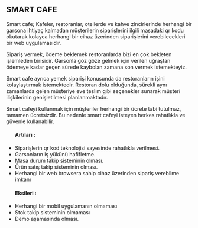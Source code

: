 <h2>SMART CAFE</h2>

<p>Smart cafe; Kafeler, restoranlar, otellerde ve kahve zincirlerinde herhangi bir garsona ihtiyaç kalmadan müşterilerin siparişlerini ilgili masadaki qr kodu okutarak kolayca herhangi bir cihaz üzerinden siparişlerini verebilecekleri bir web uygulamasıdır.</p>

<p>Sipariş vermek, ödeme beklemek restoranlarda bizi en çok bekleten işlemleden birisidir. Garsonla göz göze gelmek için verilen uğraştan ödemeye kadar geçen sürede kaybolan zamana son vermek istemekteyiz.</p>

<p>Smart cafe ayrıca yemek siparişi konusunda da restoranların işini kolaylaştırmak istemektedir.  Restoran dolu olduğunda, sürekli aynı zamanlarda gelen müşteriye eve teslim gibi seçenekler sunarak müşteri ilişkilerinin genişletilmesi planlanmaktadır.</p>

<p>Smart cafeyi kullanmak için müşteriler herhangi bir ücrete tabi tutulmaz, tamamen ücretsizdir.  Bu nedenle smart cafeyi isteyen herkes rahatlıkla ve güvenle kullanabilir.</p>

<ul><h4>Artıları :</h4>
<li>Siparişlerin qr kod teknolojisi sayesinde rahatlıkla verilmesi.</li>
<li>Garsonların iş yükünü hafifletme.</li>
<li>Masa durum takip sisteminin olması.</li>
<li>Ürün satış takip sisteminin olması.</li>
<li>Herhangi bir web browsera sahip cihaz üzerinden sipariş verebilme imkanı</li>
 </ul>

<ul><h4>Eksileri :</h4>
<li>Herhangi bir mobil uygulamanın olmaması</li>
<li>Stok takip sisteminin olmaması</li>
<li>Demo aşamasında olması.</li>
</ul>
